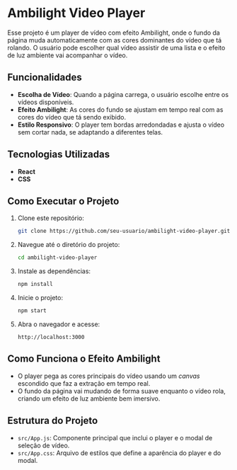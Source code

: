 
# Ambilight Video Player

Esse projeto é um player de vídeo com efeito Ambilight, onde o fundo da página muda automaticamente com as cores dominantes do vídeo que tá rolando. O usuário pode escolher qual vídeo assistir de uma lista e o efeito de luz ambiente vai acompanhar o vídeo.

## Funcionalidades

- **Escolha de Vídeo**: Quando a página carrega, o usuário escolhe entre os vídeos disponíveis.
- **Efeito Ambilight**: As cores do fundo se ajustam em tempo real com as cores do vídeo que tá sendo exibido.
- **Estilo Responsivo**: O player tem bordas arredondadas e ajusta o vídeo sem cortar nada, se adaptando a diferentes telas.

## Tecnologias Utilizadas

- **React**
- **CSS**

## Como Executar o Projeto

1. Clone este repositório:

   ```bash
   git clone https://github.com/seu-usuario/ambilight-video-player.git
   ```

2. Navegue até o diretório do projeto:

   ```bash
   cd ambilight-video-player
   ```

3. Instale as dependências:

   ```bash
   npm install
   ```

4. Inicie o projeto:

   ```bash
   npm start
   ```

5. Abra o navegador e acesse:

   ```
   http://localhost:3000
   ```

## Como Funciona o Efeito Ambilight

- O player pega as cores principais do vídeo usando um *canvas* escondido que faz a extração em tempo real.
- O fundo da página vai mudando de forma suave enquanto o vídeo rola, criando um efeito de luz ambiente bem imersivo.

## Estrutura do Projeto

- `src/App.js`: Componente principal que inclui o player e o modal de seleção de vídeo.
- `src/App.css`: Arquivo de estilos que define a aparência do player e do modal.
